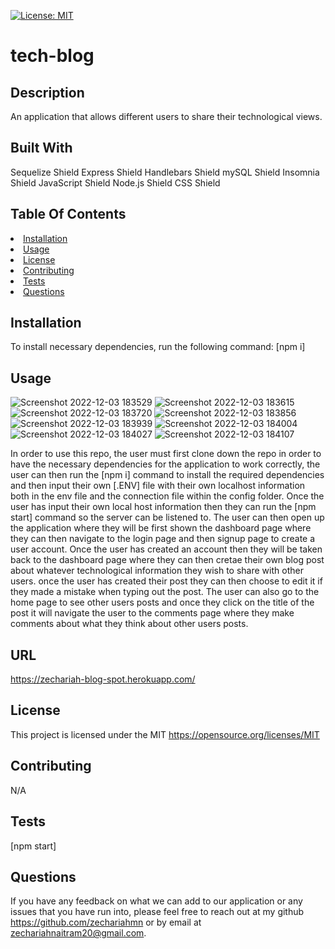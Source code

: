   [![License: MIT](https://img.shields.io/badge/License-MIT-yellow.svg)](https://opensource.org/licenses/MIT)

  # tech-blog

  ## Description
  An application that allows different users to share their technological views.
  
  ## Built With
  Sequelize Shield Express Shield Handlebars Shield mySQL Shield Insomnia Shield JavaScript Shield Node.js Shield CSS Shield

## Table Of Contents
<li><a href="#installation">Installation</a></li>
<li><a href="#usage">Usage</a></li>
<li><a href="#license">License</a></li>
<li><a href="#contributing">Contributing</a></li>
<li><a href="#tests">Tests</a></li>
<li><a href="#questions">Questions</a></li>

## Installation
To install necessary dependencies, run the following command:
[npm i]

## Usage
![Screenshot 2022-12-03 183529](https://user-images.githubusercontent.com/110499007/205466927-2ec8d43f-dae0-4485-8ef5-0062e7ba5044.png)
![Screenshot 2022-12-03 183615](https://user-images.githubusercontent.com/110499007/205466942-facb041e-f550-4af5-8979-e9c4473c97ee.png)
![Screenshot 2022-12-03 183720](https://user-images.githubusercontent.com/110499007/205466948-fd61ce82-07c2-420c-a2ee-d983b670ba40.png)
![Screenshot 2022-12-03 183856](https://user-images.githubusercontent.com/110499007/205466953-cca4f09c-78bd-4ecf-8c3a-54f01302f792.png)
![Screenshot 2022-12-03 183939](https://user-images.githubusercontent.com/110499007/205466966-8203e66a-84d4-4c27-9709-9cbf0afcc31b.png)
![Screenshot 2022-12-03 184004](https://user-images.githubusercontent.com/110499007/205466970-f464c219-a131-471a-a953-55b9dd3b5865.png)
![Screenshot 2022-12-03 184027](https://user-images.githubusercontent.com/110499007/205467002-91c999ec-6ca0-44d8-8c91-f25b2f141a64.png)
![Screenshot 2022-12-03 184107](https://user-images.githubusercontent.com/110499007/205467019-9a193c39-efcc-424d-94b8-dd1d4f11058f.png)

In order to use this repo, the user must first clone down the repo in order to have the necessary dependencies for the application to work correctly, the user can then run the [npm i] command to install the required dependencies and then input their own [.ENV] file with their own localhost information both in the env file and the connection file within the config folder. Once the user has input their own local host information then they can run the [npm start] command so the server can be listened to. The user can then open up the application where they will be first shown the dashboard page where they can then navigate to the login page and then signup page to create a user account. Once the user has created an account then they will be taken back to the dashboard page where they can then cretae their own blog post about whatever technological information they wish to share with other users. once the user has created their post they can then choose to edit it if they made a mistake when typing out the post. The user can also go to the home page to see other users posts and once they click on the title of the post it will navigate the user to the comments page where they make comments about what they think about other users posts.

## URL
https://zechariah-blog-spot.herokuapp.com/

## License
This project is licensed under the MIT https://opensource.org/licenses/MIT

## Contributing
N/A

## Tests
[npm start] 

## Questions
If you have any feedback on what we can add to our application or any issues that you have run into, please feel free to reach out at my github https://github.com/zechariahmn or by email at zechariahnaitram20@gmail.com.
